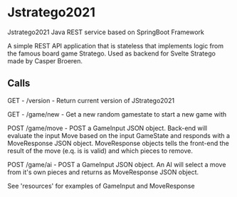 # Jstratego2021
Jstratego2021 Java REST service  based on SpringBoot Framework

A simple REST API application that is stateless that implements logic from the famous board game Stratego.
Used as backend for Svelte Stratego made by Casper Broeren.

## Calls

GET - /version  - Return current version of JStratego2021

GET - /game/new - Get a new random gamestate to start a new game with

POST /game/move  - POST a GameInput JSON object. Back-end will evaluate the input Move based on the input GameState and responds with a MoveResponse JSON object. MoveResponse objects tells the front-end the result of the move (e.q. is is valid) and which pieces to remove.

POST /game/ai - POST a GameInput JSON object. An AI will select a move from it's own pieces and returns as MoveResponse JSON object.

See 'resources' for examples of GameInput and MoveResponse